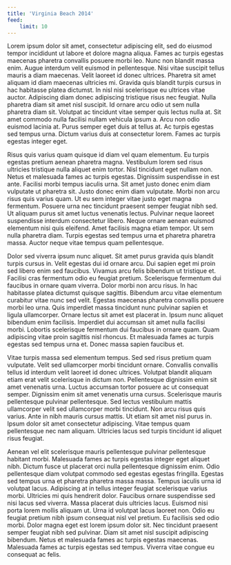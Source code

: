 ```yaml
---
title: 'Virginia Beach 2014'
feed:
    limit: 10
---
```


Lorem ipsum dolor sit amet, consectetur adipiscing elit, sed do eiusmod tempor incididunt ut labore et dolore magna aliqua. Fames ac turpis egestas maecenas pharetra convallis posuere morbi leo. Nunc non blandit massa enim. Augue interdum velit euismod in pellentesque. Nisi vitae suscipit tellus mauris a diam maecenas. Velit laoreet id donec ultrices. Pharetra sit amet aliquam id diam maecenas ultricies mi. Gravida quis blandit turpis cursus in hac habitasse platea dictumst. In nisl nisi scelerisque eu ultrices vitae auctor. Adipiscing diam donec adipiscing tristique risus nec feugiat. Nulla pharetra diam sit amet nisl suscipit. Id ornare arcu odio ut sem nulla pharetra diam sit. Volutpat ac tincidunt vitae semper quis lectus nulla at. Sit amet commodo nulla facilisi nullam vehicula ipsum a. Arcu non odio euismod lacinia at. Purus semper eget duis at tellus at. Ac turpis egestas sed tempus urna. Dictum varius duis at consectetur lorem. Fames ac turpis egestas integer eget.

Risus quis varius quam quisque id diam vel quam elementum. Eu turpis egestas pretium aenean pharetra magna. Vestibulum lorem sed risus ultricies tristique nulla aliquet enim tortor. Nisl tincidunt eget nullam non. Netus et malesuada fames ac turpis egestas. Dignissim suspendisse in est ante. Facilisi morbi tempus iaculis urna. Sit amet justo donec enim diam vulputate ut pharetra sit. Justo donec enim diam vulputate. Morbi non arcu risus quis varius quam. Ut eu sem integer vitae justo eget magna fermentum. Posuere urna nec tincidunt praesent semper feugiat nibh sed. Ut aliquam purus sit amet luctus venenatis lectus. Pulvinar neque laoreet suspendisse interdum consectetur libero. Neque ornare aenean euismod elementum nisi quis eleifend. Amet facilisis magna etiam tempor. Ut sem nulla pharetra diam. Turpis egestas sed tempus urna et pharetra pharetra massa. Auctor neque vitae tempus quam pellentesque.

Dolor sed viverra ipsum nunc aliquet. Sit amet purus gravida quis blandit turpis cursus in. Velit egestas dui id ornare arcu. Dui sapien eget mi proin sed libero enim sed faucibus. Vivamus arcu felis bibendum ut tristique et. Facilisi cras fermentum odio eu feugiat pretium. Scelerisque fermentum dui faucibus in ornare quam viverra. Dolor morbi non arcu risus. In hac habitasse platea dictumst quisque sagittis. Bibendum arcu vitae elementum curabitur vitae nunc sed velit. Egestas maecenas pharetra convallis posuere morbi leo urna. Quis imperdiet massa tincidunt nunc pulvinar sapien et ligula ullamcorper. Ornare lectus sit amet est placerat in. Ipsum nunc aliquet bibendum enim facilisis. Imperdiet dui accumsan sit amet nulla facilisi morbi. Lobortis scelerisque fermentum dui faucibus in ornare quam. Quam adipiscing vitae proin sagittis nisl rhoncus. Et malesuada fames ac turpis egestas sed tempus urna et. Donec massa sapien faucibus et.

Vitae turpis massa sed elementum tempus. Sed sed risus pretium quam vulputate. Velit sed ullamcorper morbi tincidunt ornare. Convallis convallis tellus id interdum velit laoreet id donec ultrices. Volutpat blandit aliquam etiam erat velit scelerisque in dictum non. Pellentesque dignissim enim sit amet venenatis urna. Luctus accumsan tortor posuere ac ut consequat semper. Dignissim enim sit amet venenatis urna cursus. Scelerisque mauris pellentesque pulvinar pellentesque. Sed lectus vestibulum mattis ullamcorper velit sed ullamcorper morbi tincidunt. Non arcu risus quis varius. Ante in nibh mauris cursus mattis. Ut etiam sit amet nisl purus in. Ipsum dolor sit amet consectetur adipiscing. Vitae tempus quam pellentesque nec nam aliquam. Ultricies lacus sed turpis tincidunt id aliquet risus feugiat.

Aenean vel elit scelerisque mauris pellentesque pulvinar pellentesque habitant morbi. Malesuada fames ac turpis egestas integer eget aliquet nibh. Dictum fusce ut placerat orci nulla pellentesque dignissim enim. Odio pellentesque diam volutpat commodo sed egestas egestas fringilla. Egestas sed tempus urna et pharetra pharetra massa massa. Tempus iaculis urna id volutpat lacus. Adipiscing at in tellus integer feugiat scelerisque varius morbi. Ultricies mi quis hendrerit dolor. Faucibus ornare suspendisse sed nisi lacus sed viverra. Massa placerat duis ultricies lacus. Euismod nisi porta lorem mollis aliquam ut. Urna id volutpat lacus laoreet non. Odio eu feugiat pretium nibh ipsum consequat nisl vel pretium. Eu facilisis sed odio morbi. Dolor magna eget est lorem ipsum dolor sit. Nec tincidunt praesent semper feugiat nibh sed pulvinar. Diam sit amet nisl suscipit adipiscing bibendum. Netus et malesuada fames ac turpis egestas maecenas. Malesuada fames ac turpis egestas sed tempus. Viverra vitae congue eu consequat ac felis.